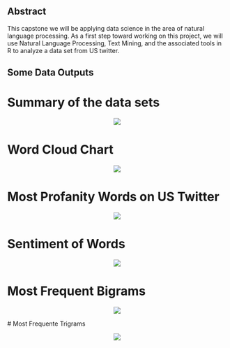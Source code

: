 ## Abstract
This capstone we will be applying data science in the area of natural language processing. As a first step toward working on this project, 
we will use Natural Language Processing, Text Mining, and the associated tools in R to analyze a data set from US twitter.

## Some Data Outputs

# Summary of the data sets
<p align="center">
  <img src="https://github.com/rcflorestal/Data-Science-Specialization/blob/main/Data-Science-Capstone/tasks/out/tab_1_summary.png">
</p>

# Word Cloud Chart
<p align="center">
  <img src="https://github.com/rcflorestal/Data-Science-Specialization/blob/main/Data-Science-Capstone/tasks/out/wordCloud.png">
</p>

# Most Profanity Words on US Twitter
<p align="center">
  <img src="https://github.com/rcflorestal/Data-Science-Specialization/blob/main/Data-Science-Capstone/tasks/out/Most_Profanity_Used.png">
</p>

# Sentiment of Words
<p align="center">
  <img src="https://github.com/rcflorestal/Data-Science-Specialization/blob/main/Data-Science-Capstone/tasks/out/SentimentChart.png">
  </p>

# Most Frequent Bigrams
<p align="center">
  <img src="https://github.com/rcflorestal/Data-Science-Specialization/blob/main/Data-Science-Capstone/tasks/out/Most_Frequent_Bigrams.png">
  </p>
# Most Frequente Trigrams
<p align="center">
  <img src="https://github.com/rcflorestal/Data-Science-Specialization/blob/main/Data-Science-Capstone/tasks/out/Most_Freq_trigrams.png">
  </p>
